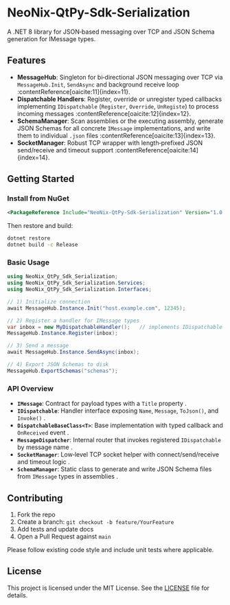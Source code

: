 ﻿# NeoNix-QtPy-Sdk-Serialization

A .NET 8 library for JSON‑based messaging over TCP and JSON Schema generation for IMessage types.

## Features

- **MessageHub**: Singleton for bi‑directional JSON messaging over TCP via `MessageHub.Init`, `SendAsync` and background receive loop :contentReference[oaicite:11]{index=11}.  
- **Dispatchable Handlers**: Register, override or unregister typed callbacks implementing `IDispatchable` (`Register`, `Override`, `UnRegiste`) to process incoming messages :contentReference[oaicite:12]{index=12}.  
- **SchemaManager**: Scan assemblies or the executing assembly, generate JSON Schemas for all concrete `IMessage` implementations, and write them to individual `.json` files :contentReference[oaicite:13]{index=13}.  
- **SocketManager**: Robust TCP wrapper with length‑prefixed JSON send/receive and timeout support :contentReference[oaicite:14]{index=14}.

## Getting Started

### Install from NuGet

```xml
<PackageReference Include="NeoNix-QtPy-Sdk-Serialization" Version="1.0.0" />
````

Then restore and build:

```bash
dotnet restore
dotnet build -c Release
```

### Basic Usage

```csharp
using NeoNix_QtPy_Sdk_Serialization;
using NeoNix_QtPy_Sdk_Serialization.Services;
using NeoNix_QtPy_Sdk_Serialization.Interfaces;

// 1) Initialize connection
await MessageHub.Instance.Init("host.example.com", 12345);

// 2) Register a handler for IMessage types
var inbox = new MyDispatchableHandler();   // implements IDispatchable
MessageHub.Instance.Register(inbox);

// 3) Send a message
await MessageHub.Instance.SendAsync(inbox);

// 4) Export JSON Schemas to disk
MessageHub.ExportSchemas("schemas");
```

### API Overview

* **`IMessage`**: Contract for payload types with a `Title` property .
* **`IDispatchable`**: Handler interface exposing `Name`, `Message`, `ToJson()`, and `Invoke()` .
* **`DispatchableBaseClass<T>`**: Base implementation with typed callback and `OnReceived` event .
* **`MessageDispatcher`**: Internal router that invokes registered `IDispatchable` by message name .
* **`SocketManager`**: Low‑level TCP socket helper with connect/send/receive and timeout logic .
* **`SchemaManager`**: Static class to generate and write JSON Schema files from `IMessage` types in assemblies .

## Contributing

1. Fork the repo
2. Create a branch: `git checkout -b feature/YourFeature`
3. Add tests and update docs
4. Open a Pull Request against `main`

Please follow existing code style and include unit tests where applicable.

## License

This project is licensed under the MIT License. See the [LICENSE](LICENSE) file for details.

